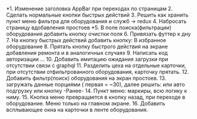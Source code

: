 *1. Изменение заголовка AppBar при переходах по страницам
2. Сделать нормальные кнопки быстрых действий
3. Решить как хранить пункт меню фильтра для оборудования и служб -> redux
4. Набросать страницу вдобавления простоев
*5. В поле поиска(фильтрации) оборудования добавить кнопку очистки поля
6. Привязать футтер к дну
7. На кнопку быстрых действий добавить кнопку: В избранное оборудование
8. Прятать кнопку быстрого действия на экране добавления ремонта и в аналогичных случаях
9. Написать код авторизации ...
10. Добавить имитацию ожидания загрузки при отсутствии связи с  graphql
11. Разделить цеха на отдельные карточки, при отсутствии отфильтрованного оборудования, карточку прятать.
12. Добавить фильтр(поиск) оборудования на экран простоев.
13. загружать данные порциями ( первая = ~30), далее решить: или авто подгрузку или кнопку -Ранее-
14. Пункт меню: маркиры,  всю логику к ниму.
15. Кнопка меню превращается в кнопку назад, при переходе в оборудование. Меню только на главном экране.
16. Добавить всплывающее окна на карточки в ленте оборудования.

